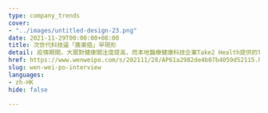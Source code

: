 ```yaml
---
type: company_trends
cover:
- "../images/untitled-design-23.png"
date: 2021-11-29T00:00:00+08:00
title: 次世代科技逼「廣東癌」早現形
detail: 疫情期間，大眾對健康關注度提高，而本地醫療健康科技企業Take2 Health提供的Take2 Prophecy™早期鼻咽癌篩查，主要透過結合PCR及次世代DNA測序技術，並使用先進的計算法分析檢測血液，從而識別出早期鼻咽癌患者，讓患者盡早發現，大大提高患者成功治癒的機會。
href: https://www.wenweipo.com/s/202111/28/AP61a2982de4b07b4059d52115.html
slug: wen-wei-po-interview
languages:
- zh-HK
hide: false

---
```

